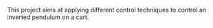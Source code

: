 This project aims at applying different control techniques to control an inverted pendulum on a cart.
